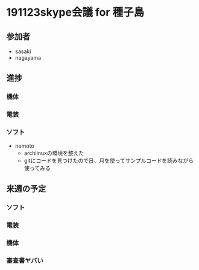 # 191123skype会議 for 種子島
## 参加者
* sasaki
* nagayama


## 進捗
### 機体
### 電装
### ソフト
* nemoto
	* archlinuxの環境を整えた
	* gitにコードを見つけたので日、月を使ってサンプルコードを読みながら使ってみる

## 来週の予定
### ソフト
### 電装
### 機体
### **審査書ヤバい**

